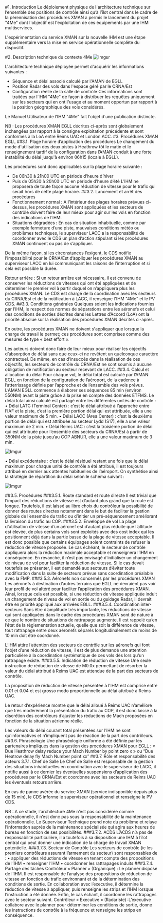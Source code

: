 #1. IntroductionLe déploiement physique de l'architecture technique sur l’ensemble des positions de contrôle ainsi qu’à l’îlot central dans le cadre de la pérennisation des procédures XMAN a permis le lancement du projet "4Me" dont l'objectif est l'exploitation de ces équipements par une IHM multiservices.L'expérimentation du service XMAN sur la nouvelle IHM est une étape supplémentaire vers la mise en service opérationnelle complète du dispositif.#2. Description technique du contexte 4Me![Imgur](http://i.imgur.com/LDoGumB.png)L'architecture technique déployée permet d'acquérir les informations suivantes :- Séquence et délai associé calculé par l'AMAN de EGLL- Position Radar des vols dans l'espace géré par le CRNA/Est- Configuration réelle de la salle de contrôleCes informations sont traitées par l'IHM "4Me" de façon à distribuer les requêtes uniquement sur les secteurs qui en ont l'usage et au moment opportun par rapport à la position géographique des vols considérés.Le Manuel Utilisateur de l'IHM "4Me" fait l'objet d'une publication distincte.NB :  Les procédures XMAN EGLL décrites ci-après sont globalement inchangées par rapport à la  consigne exploitation précédente et sont conformes à la LoA entre Reims UAC et London ACC.#3.	Procédures XMAN EGLL ##3.1.	Plage horaire d’application des procéduresLe changement du mode d'utilisation des deux pistes à Heathrow tôt le matin et le renseignement tardif de la configuration dans l’AMAN conduit à une forte instabilité du délai jusqu'à environ 06h15 (locale à EGLL).
Les procédures sont donc applicables sur la plage horaire suivante :- De 06h30 à 21h00 UTC en période d’heure d’hiver
- Puis de 05h30 à 20h00 UTC en période d’heure d’étéL’IHM ne proposera de toute façon aucune réduction de vitesse pour le trafic qui serait hors de cette plage horaire.##3.2.	Lancement et arrêt des procédures - Fonctionnement normal : A l’intérieur des plages horaires prévues ci-dessus, les procédures XMAN sont appliquées et les secteurs de contrôle doivent faire de leur mieux pour agir sur les vols en fonction des indications de l’IHM.- Situations dégradées : En cas de situation inhabituelle, comme par exemple fermeture d’une piste, mauvaises conditions météo ou problèmes techniques, le superviseur LACC a la responsabilité de coordonner avec le CDS un plan d’action stipulant si les procédures XMAN continuent ou pas de s’appliquer. De la même façon, si les circonstances l’exigent, le CDS notifie l’impossibilité pour le CRNA/Est d’appliquer les procédures XMAN au superviseur LACC en lui communiquant les raisons de l’interruption et si cela est possible la durée.Retour arrière : Si un retour arrière est nécessaire, il est convenu de conserver les réductions de vitesses qui ont été appliquées et de déterminer le premier vol à partir duquel on n’appliquera plus les procédures XMAN. Le CDS est chargé de la coordination avec les secteurs du CRNA/Est et de la notification à LACC, il renseigne l'IHM "4Me" et  le PV CDS.##3.3.	Conditions généralesQuelques soient les indications fournies par l’IHM, le respect des normes de séparations entre les aéronefs et celui des conditions de sorties décrites dans les Lettres d’Accord (LoA) ont la priorité absolue sur la réalisation des procédures XMAN décrites ci-après.En outre, les procédures XMAN ne doivent s'appliquer que lorsque la charge de travail le permet; ces procédures sont comprises comme des mesures de type « best effort ».Les acteurs doivent donc faire de leur mieux pour réaliser les objectifs d’absorption de délai sans que ceux-ci ne revêtent un quelconque caractère contractuel. De même, en cas d’insuccès dans la réalisation de ces objectifs, les secteurs de contrôle du CRNA/Est ne sont soumis à aucune obligation de notification au secteur recevant de LACC.##3.4.	Calcul et allocation du délaiPour chaque vol, le délai total est calculé par l’AMAN EGLL en fonction de la configuration de l’aéroport, de la cadence à l’atterrissage définie par l’approche et de l’ensemble des vols prévus. L’AMAN EGLL commence à élaborer ses séquences 85 min (environ 550NM) avant la piste grâce à la prise en compte des données ETFMS.Le délai total ainsi calculé est partagé entre les différentes unités de contrôle :•	Délai LATC (Terminal Center) : c’est le délai attribué à l’approche entre l’IAF et la piste, c’est la première portion délai qui est attribuée, elle a une valeur maximum de 5 min.•	Délai LACC (Area Center) : c’est la deuxième portion de délai qui est attribuée au secteur Lydd (S17), elle a une valeur maximum de 2 min. •	Délai Reims UAC : c’est la troisième portion de délai qui est attribuée pour l’ensemble des secteurs du CRNA/Est à partir de 350NM  de la piste jusqu’au COP ABNUR, elle a une valeur maximum de 3 min.

![Imgur](http://i.imgur.com/BVk9kJc.png)
 •	Délai excédentaire : c’est le délai résiduel restant une fois que le délai maximum pour chaque unité de contrôle a été attribué, il est toujours attribué en dernier aux attentes habituelles de l’aéroport.On synthétise ainsi la stratégie de répartition du délai selon le schéma suivant :
![Imgur](http://i.imgur.com/kVaHruQ.png)
 ##3.5.	Procédures###3.5.1.	Route standard et route directeIl est trivial que l’impact des réductions de vitesse est d’autant plus grand que la route est longue. Toutefois, il est laissé au libre choix du contrôleur la possibilité de donner des routes directes notamment dans le but de faciliter la gestion globale de l’ensemble du trafic ou d’initier un pré-séquencement améliorant la livraison du trafic au COP.###3.5.2.	Enveloppe de volLa plage d’utilisation de vitesse d’un aéronef est d’autant plus réduite que l’altitude est élevée, de plus certains vols sont exploités avec des cost index qui les positionnent déjà dans la partie basse de la plage de vitesse acceptable. Il est donc possible que certains équipages soient contraints de refuser la réduction de vitesse proposée.Le cas échéant, le secteur de contrôle appliquera alors la réduction maximale acceptable et renseignera l’IHM en conséquence. En revanche, il n’est pas envisagé d’initialiser un changement de niveau de vol pour faciliter la réduction de vitesse. Si le cas devait toutefois se présenter, il est demandé aux secteurs d’éviter toute modification dans la suite de secteurs prévue sans coordination préalable avec la FMP.###3.5.3.	Aéronefs non concernés par les procédures XMANLes aéronefs à destination d’autres terrains que EGLL ne devraient pas voir leur profil de vol altéré pour faciliter l’application des procédures XMAN. Ainsi, lorsque cela est possible, si une réduction de vitesse appliquée induit un changement de niveau de vol en sortie ou du guidage Radar, il devrait être en priorité appliqué aux arrivées EGLL.###3.5.4.	Coordination inter-secteursSans être d’amplitude très importante, les réductions de vitesse qui sont appliquées dans le cadre des procédures XMAN sont de nature à ce que le nombre de situations de rattrapage augmente. Il est rappelé qu’en l’état de la réglementation actuelle, quelle que soit la différence de vitesse, tout rattrapage entre deux aéronefs séparés longitudinalement de moins de 10 min doit être coordonné.L’IHM attire l’attention des secteurs de contrôle sur les aéronefs qui font l’objet d’une réduction de vitesse, il est de plus demandé une attention particulière à la coordination systématique de ces vols dès lors qu’un rattrapage existe. ###3.5.5.	Indication de réduction de vitesseUne seule instruction de réduction de vitesse de M0.0x permettant de résorber la valeur du délai attribué à Reims UAC est attendue de la part des secteurs de contrôle. La proposition de réduction de vitesse présentée à l'IHM est comprise entre 0.01 et 0.04 et est grosso modo proportionnelle au délai attribué à Reims UAC.Le retour d’expérience montre que le délai alloué à Reims UAC n’améliore que très modérément la présentation du trafic au COP, il est donc laissé à la discrétion des contrôleurs d’ajuster les réductions de Mach proposées en fonction de la situation aérienne réelle.Les valeurs du délai courant total présentées sur l’IHM ne sont qu’informatives et n’impliquent pas de réaction de la part des contrôleurs.##3.6.	PhraséologieUne phraséologie uniforme a été définie par les partenaires impliqués dans la gestion des procédures XMAN pour EGLL : « Due Heathrow delay reduce your Mach Number by point zero x » ou “Due Heatrow delay fly Mach Number point xx”##3.7.	Rôle et responsabilité des acteurs3.7.1.	Chef de SalleLe Chef de Salle est responsable de la gestion des situations inhabituelles en coordination avec le superviseur de LACC, il notifie aussi à ce dernier les éventuelles suspensions d’application des procédures par le CRNA/Est et coordonne avec les secteurs de Reims UAC les éventuels retours arrière.En cas de panne avérée du service XMAN (service indisponible depuis plus de 15 min), le CDS informe le superviseur opérationnel et renseigne le PV CDS.NB : A ce stade, l'architecture 4Me n’est pas considérée comme opérationnelle, il n’est donc pas sous la responsabilité de la maintenance opérationnelle. Le Superviseur Technique prend note du problème et relaye l’information auprès de la maintenance spécialisée qui agira aux heures de bureau en fonction de ses possibilités.###3.7.2.	ACDSL’ACDS n’a pas de responsabilité particulière, il a toutefois à sa disposition une IHM à l’îlot central qui peut donner une indication de la charge de travail XMAN potentielle.###3.7.3.	Secteur de ContrôleLes secteurs de contrôle (ie les premiers contrôleurs assurant l’armement du secteur) sont responsables de :•	appliquer des réductions de vitesse en tenant compte des propositions de l’IHM•	renseigner l’IHM•	coordonner les rattrapages induits###3.7.4.	Partage des tâchesContrôleur « Planner » (Organique) : Le planner dispose de l’IHM. Il est responsable de l’analyse des propositions de réduction de vitesse en fonction du trafic environnant et de la détermination des conditions de sortie. En collaboration avec l’executive, il détermine la réduction de vitesse à appliquer, puis renseigne les strips et l’IHM lorsque l’instruction a été donnée. Enfin, le cas échant, il coordonne les rattrapages avec le secteur suivant. Contrôleur « Executive » (Radariste) :L’executive collabore avec le planner pour déterminer les conditions de sortie, donne les instructions de contrôle à la fréquence et renseigne les strips en conséquence.